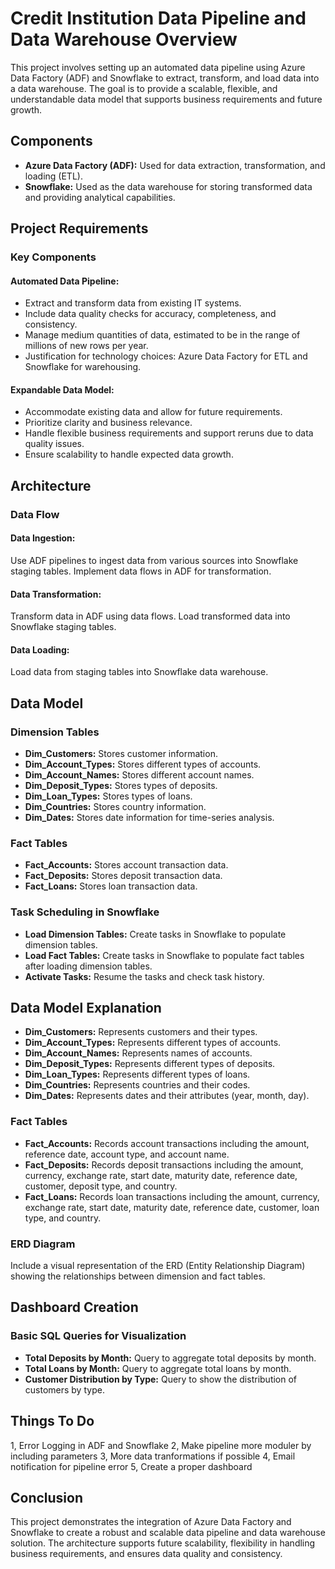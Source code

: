 # Credit Institution Data Pipeline and Data Warehouse Overview

This project involves setting up an automated data pipeline using Azure Data Factory (ADF) and Snowflake to extract, transform, and load data into a data warehouse. The goal is to provide a scalable, flexible, and understandable data model that supports business requirements and future growth.

## Components

- **Azure Data Factory (ADF):** Used for data extraction, transformation, and loading (ETL).
- **Snowflake:** Used as the data warehouse for storing transformed data and providing analytical capabilities.

## Project Requirements

### Key Components

#### Automated Data Pipeline:

- Extract and transform data from existing IT systems.
- Include data quality checks for accuracy, completeness, and consistency.
- Manage medium quantities of data, estimated to be in the range of millions of new rows per year.
- Justification for technology choices: Azure Data Factory for ETL and Snowflake for warehousing.

#### Expandable Data Model:

- Accommodate existing data and allow for future requirements.
- Prioritize clarity and business relevance.
- Handle flexible business requirements and support reruns due to data quality issues.
- Ensure scalability to handle expected data growth.

## Architecture

### Data Flow

#### Data Ingestion:

Use ADF pipelines to ingest data from various sources into Snowflake staging tables. Implement data flows in ADF for transformation.

#### Data Transformation:

Transform data in ADF using data flows. Load transformed data into Snowflake staging tables.

#### Data Loading:

Load data from staging tables into Snowflake data warehouse.

## Data Model

### Dimension Tables

- **Dim_Customers:** Stores customer information.
- **Dim_Account_Types:** Stores different types of accounts.
- **Dim_Account_Names:** Stores different account names.
- **Dim_Deposit_Types:** Stores types of deposits.
- **Dim_Loan_Types:** Stores types of loans.
- **Dim_Countries:** Stores country information.
- **Dim_Dates:** Stores date information for time-series analysis.

### Fact Tables

- **Fact_Accounts:** Stores account transaction data.
- **Fact_Deposits:** Stores deposit transaction data.
- **Fact_Loans:** Stores loan transaction data.

### Task Scheduling in Snowflake

- **Load Dimension Tables:** Create tasks in Snowflake to populate dimension tables.
- **Load Fact Tables:** Create tasks in Snowflake to populate fact tables after loading dimension tables.
- **Activate Tasks:** Resume the tasks and check task history.

## Data Model Explanation

- **Dim_Customers:** Represents customers and their types.
- **Dim_Account_Types:** Represents different types of accounts.
- **Dim_Account_Names:** Represents names of accounts.
- **Dim_Deposit_Types:** Represents different types of deposits.
- **Dim_Loan_Types:** Represents different types of loans.
- **Dim_Countries:** Represents countries and their codes.
- **Dim_Dates:** Represents dates and their attributes (year, month, day).

### Fact Tables

- **Fact_Accounts:** Records account transactions including the amount, reference date, account type, and account name.
- **Fact_Deposits:** Records deposit transactions including the amount, currency, exchange rate, start date, maturity date, reference date, customer, deposit type, and country.
- **Fact_Loans:** Records loan transactions including the amount, currency, exchange rate, start date, maturity date, reference date, customer, loan type, and country.

### ERD Diagram

Include a visual representation of the ERD (Entity Relationship Diagram) showing the relationships between dimension and fact tables.

## Dashboard Creation

### Basic SQL Queries for Visualization

- **Total Deposits by Month:** Query to aggregate total deposits by month.
- **Total Loans by Month:** Query to aggregate total loans by month.
- **Customer Distribution by Type:** Query to show the distribution of customers by type.

## Things To Do
1, Error Logging in ADF and Snowflake
2, Make pipeline more moduler by including parameters
3, More data tranformations if possible 
4, Email notification for pipeline error
5, Create a proper dashboard


## Conclusion

This project demonstrates the integration of Azure Data Factory and Snowflake to create a robust and scalable data pipeline and data warehouse solution. The architecture supports future scalability, flexibility in handling business requirements, and ensures data quality and consistency.
